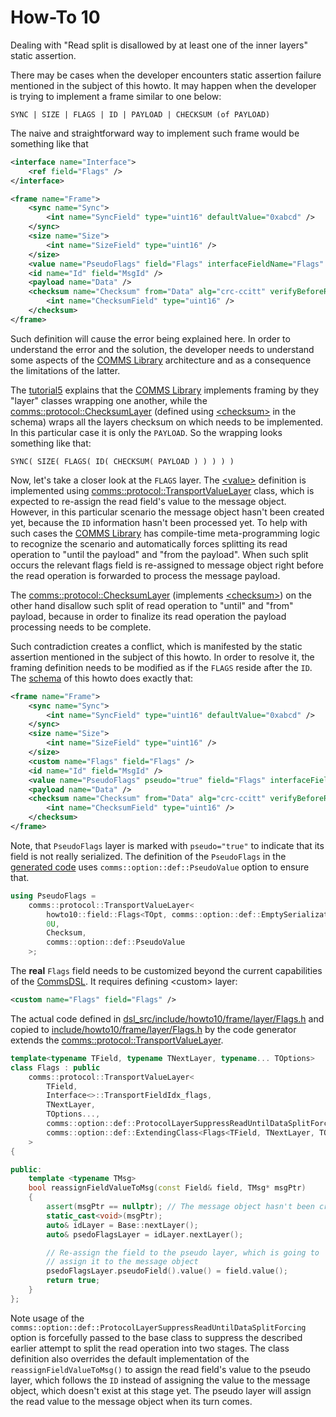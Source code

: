 # How-To 10
Dealing with "Read split is disallowed by at least one of the inner layers" static assertion.

There may be cases when the developer encounters static assertion failure mentioned in the subject
of this howto. It may happen when the developer is trying to implement a frame similar to one
below:
```
SYNC | SIZE | FLAGS | ID | PAYLOAD | CHECKSUM (of PAYLOAD)
```

The naive and straightforward way to implement such frame would be something like that
```xml
<interface name="Interface">
    <ref field="Flags" />
</interface>

<frame name="Frame">
    <sync name="Sync">
        <int name="SyncField" type="uint16" defaultValue="0xabcd" />
    </sync>
    <size name="Size">
        <int name="SizeField" type="uint16" />
    </size>
    <value name="PseudoFlags" field="Flags" interfaceFieldName="Flags" />
    <id name="Id" field="MsgId" />
    <payload name="Data" />
    <checksum name="Checksum" from="Data" alg="crc-ccitt" verifyBeforeRead="true">
        <int name="ChecksumField" type="uint16" />
    </checksum>
</frame>
```
Such definition will cause the error being explained here. In order to understand the error and the solution,
the developer needs to understand some aspects of the 
[COMMS Library](https://github.com/commschamp/comms_champion#comms-library) architecture and as a 
consequence the limitations of the latter.

The [tutorial5](../../tutorials/tutorial5) explains that the 
[COMMS Library](https://github.com/commschamp/comms_champion#comms-library) implements framing
by they "layer" classes wrapping one another, while the 
[comms::protocol::ChecksumLayer](https://commschamp.github.io/comms_doc/classcomms_1_1protocol_1_1ChecksumLayer.html)
(defined using [&lt;checksum&gt;](https://commschamp.github.io/commsdsl_spec/#frames-checksum) in the schema)
wraps all the layers checksum on which needs to be implemented. In this particular case it is only the
`PAYLOAD`. So the wrapping looks something like that:
```
SYNC( SIZE( FLAGS( ID( CHECKSUM( PAYLOAD ) ) ) ) )
```
Now, let's take a closer look at the `FLAGS` layer. The [&lt;value&gt;](https://commschamp.github.io/commsdsl_spec/#frames-value)
definition is implemented using 
[comms::protocol::TransportValueLayer](https://commschamp.github.io/comms_doc/classcomms_1_1protocol_1_1TransportValueLayer.html)
class, which is expected to re-assign the read field's value to the message object. However, in this particular scenario
the message object hasn't been created yet, because the `ID` information hasn't been processed yet. To help with 
such cases the [COMMS Library](https://github.com/commschamp/comms_champion#comms-library) has compile-time
meta-programming logic to recognize the scenario and automatically forces splitting its read operation to "until the payload" and 
"from the payload". When such split occurs the relevant flags field is re-assigned to message object right before the read 
operation is forwarded to process the message payload.

The [comms::protocol::ChecksumLayer](https://commschamp.github.io/comms_doc/classcomms_1_1protocol_1_1ChecksumLayer.html)
(implements [&lt;checksum&gt;](https://commschamp.github.io/commsdsl_spec/#frames-checksum)) on the other hand
disallow such split of read operation to "until" and "from" payload, because in order to finalize its read operation the
payload processing needs to be complete.

Such contradiction creates a conflict, which is manifested by the static assertion mentioned in the subject of this howto. In
order to resolve it, the framing definition needs to be modified as if the `FLAGS` reside after the `ID`. The 
[schema](dsl/schema.xml) of this howto does exactly that:
```xml
<frame name="Frame">
    <sync name="Sync">
        <int name="SyncField" type="uint16" defaultValue="0xabcd" />
    </sync>
    <size name="Size">
        <int name="SizeField" type="uint16" />
    </size>
    <custom name="Flags" field="Flags" />
    <id name="Id" field="MsgId" />
    <value name="PseudoFlags" pseudo="true" field="Flags" interfaceFieldName="Flags" />
    <payload name="Data" />
    <checksum name="Checksum" from="Data" alg="crc-ccitt" verifyBeforeRead="true">
        <int name="ChecksumField" type="uint16" />
    </checksum>
</frame>
```
Note, that `PseudoFlags` layer is marked with `pseudo="true"` to indicate that its field is not really
serialized. The definition of the `PseudoFlags` in the 
[generated code](include/frame/Frame.h) uses `comms::option::def::PseudoValue` option to ensure that.
```cpp
using PseudoFlags =
    comms::protocol::TransportValueLayer<
        howto10::field::Flags<TOpt, comms::option::def::EmptySerialization>,
        0U,
        Checksum,
        comms::option::def::PseudoValue
    >;
```
The **real** `Flags` field needs to be customized beyond the current capabilities of the 
[CommsDSL](https://github.com/commschamp/CommsDSL-Specification). It requires defining &lt;custom&gt; layer:
```xml
<custom name="Flags" field="Flags" />
```
The actual code defined in [dsl_src/include/howto10/frame/layer/Flags.h](dsl_src/include/howto10/frame/layer/Flags.h) and
copied to [include/howto10/frame/layer/Flags.h](include/howto10/frame/layer/Flags.h) by the code generator extends the
[comms::protocol::TransportValueLayer](https://commschamp.github.io/comms_doc/classcomms_1_1protocol_1_1TransportValueLayer.html).
```cpp
template<typename TField, typename TNextLayer, typename... TOptions>
class Flags : public
    comms::protocol::TransportValueLayer<
        TField,
        Interface<>::TransportFieldIdx_flags,
        TNextLayer,
        TOptions...,
        comms::option::def::ProtocolLayerSuppressReadUntilDataSplitForcing,
        comms::option::def::ExtendingClass<Flags<TField, TNextLayer, TOptions...> >
    >
{

public:
    template <typename TMsg>
    bool reassignFieldValueToMsg(const Field& field, TMsg* msgPtr)
    {
        assert(msgPtr == nullptr); // The message object hasn't been created yet
        static_cast<void>(msgPtr);
        auto& idLayer = Base::nextLayer();
        auto& psedoFlagsLayer = idLayer.nextLayer();

        // Re-assign the field to the pseudo layer, which is going to 
        // assign it to the message object
        psedoFlagsLayer.pseudoField().value() = field.value();
        return true;
    }
};
```
Note usage of the `comms::option::def::ProtocolLayerSuppressReadUntilDataSplitForcing` option is forcefully passed to the 
base class to suppress the described earlier attempt to split the read operation into two stages. The class definition also overrides
the default implementation of the `reassignFieldValueToMsg()` to assign the read field's value to the pseudo layer, 
which follows the `ID` instead of assigning the value to the message object, which doesn't exist at this stage yet. 
The pseudo layer will assign the read value to the message object when its turn comes.

